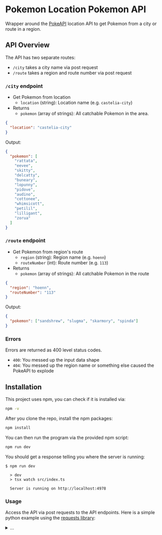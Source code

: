 # Pokemon Location Pokemon API

Wrapper around the [PokeAPI](https://pokeapi.co) location API to get Pokemon from a city or route in a region.

## API Overview

The API has two separate routes:

- `/city` takes a city name via post request
- `/route` takes a region and route number via post request

### `/city` endpoint

- Get Pokemon from location
  - `location` (string): Location name (e.g. `castelia-city`)
- Returns
  - `pokemon` (array of strings): All catchable Pokemon in the area.

```json
{
  "location": "castelia-city"
}
```

Output:

```json
{
  "pokemon": [
    "rattata",
    "eevee",
    "skitty",
    "delcatty",
    "buneary",
    "lopunny",
    "pidove",
    "audino",
    "cottonee",
    "whimsicott",
    "petilil",
    "lilligant",
    "zorua"
  ]
}
```

### `/route` endpoint

- Get Pokemon from region's route
  - `region` (string): Region name (e.g. `hoenn`)
  - `routeNumber` (int): Route number (e.g. `113`)
- Returns
  - `pokemon` (array of strings): All catchable Pokemon in the route

```json
{
  "region": "hoenn",
  "routeNumber": "113"
}
```

Output:

```json
{
  "pokemon": ["sandshrew", "slugma", "skarmory", "spinda"]
}
```

### Errors

Errors are returned as 400 level status codes.

- `400`: You messed up the input data shape
- `404`: You messed up the region name or something else caused the PokeAPI to explode

## Installation

This project uses npm, you can check if it is installed via:

```bash
npm -v
```

After you clone the repo, install the npm packages:

```bash
npm install
```

You can then run the program via the provided npm script:

```bash
npm run dev
```

You should get a response telling you where the server is running:

```shell
$ npm run dev

  > dev
  > tsx watch src/index.ts

  Server is running on http://localhost:4978
```

### Usage

Access the API via post requests to the API endpoints. Here is a simple python example using the
[requests library](https://requests.readthedocs.io/en/latest/):

<details>

<summary>...</summary>

```py
import requests


def test_post(endpoint: str, data: dict):
    print(f"POST: /{endpoint} and {data}")
    r = requests.post(f"http://localhost:3000/{endpoint}", json=data)
    if r.status_code == 200:
        response = r.json()
        print("->", r.status_code, response)
    else:
        print("->", r.status_code, r.reason)


print("\n== Location endpoints! ==\n")

# Correct call
data = {"location": "castelia-city"}
test_post("city", data)

# Bad call: incorrect data format
data = {"test": "uhh"}
test_post("city", data)

# Bad call: nonexistent location
data = {"location": "testfalse"}
test_post("city", data)


print("\n== Region route endpoints! ==\n")

# Correct call
data = {"region": "kanto", "routeNumber": 1}
test_post("route", data)

# Another Correct call
data = {"region": "hoenn", "routeNumber": 113}
test_post("route", data)

# Bad call: incorrect data format
data = {"test": "uhh"}
test_post("route", data)

# Bad call: nonexistent region
data = {"region": "thisregionisnotreal", "routeNumber": 1}
test_post("route", data)

# Bad call: nonexistent route
data = {"region": "kanto", "routeNumber": 4000}
test_post("route", data)
```

</details>
